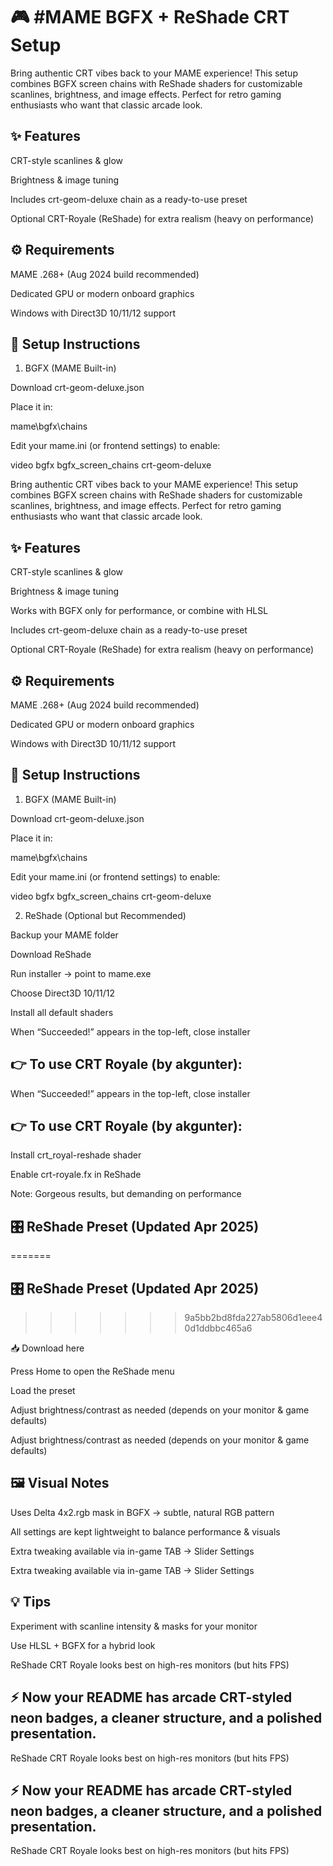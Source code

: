 # 🎮 #MAME BGFX + ReShade CRT Setup



Bring authentic CRT vibes back to your MAME experience!
This setup combines BGFX screen chains with ReShade shaders for customizable scanlines, brightness, and image effects. Perfect for retro gaming enthusiasts who want that classic arcade look.  


## ✨ Features

CRT-style scanlines & glow

Brightness & image tuning

Includes crt-geom-deluxe chain as a ready-to-use preset

Optional CRT-Royale (ReShade) for extra realism (heavy on performance)  



## ⚙️ Requirements

MAME .268+ (Aug 2024 build recommended)

Dedicated GPU or modern onboard graphics

Windows with Direct3D 10/11/12 support  


## 🔧 Setup Instructions  

1. BGFX (MAME Built-in)

Download crt-geom-deluxe.json

Place it in:

mame\bgfx\chains


Edit your mame.ini (or frontend settings) to enable:

video bgfx
bgfx_screen_chains crt-geom-deluxe  


Bring authentic CRT vibes back to your MAME experience!
This setup combines BGFX screen chains with ReShade shaders for customizable scanlines, brightness, and image effects. Perfect for retro gaming enthusiasts who want that classic arcade look.



## ✨ Features

CRT-style scanlines & glow

Brightness & image tuning

Works with BGFX only for performance, or combine with HLSL

Includes crt-geom-deluxe chain as a ready-to-use preset

Optional CRT-Royale (ReShade) for extra realism (heavy on performance)  


## ⚙️ Requirements

MAME .268+ (Aug 2024 build recommended)

Dedicated GPU or modern onboard graphics

Windows with Direct3D 10/11/12 support  


## 🔧 Setup Instructions
1. BGFX (MAME Built-in)

Download crt-geom-deluxe.json

Place it in:

mame\bgfx\chains


Edit your mame.ini (or frontend settings) to enable:

video bgfx
bgfx_screen_chains crt-geom-deluxe



2. ReShade (Optional but Recommended)

Backup your MAME folder

Download ReShade

Run installer → point to mame.exe

Choose Direct3D 10/11/12

Install all default shaders

When “Succeeded!” appears in the top-left, close installer  



## 👉 To use CRT Royale (by akgunter):  

When “Succeeded!” appears in the top-left, close installer

## 👉 To use CRT Royale (by akgunter):  

Install crt_royal-reshade shader

Enable crt-royale.fx in ReShade

Note: Gorgeous results, but demanding on performance  



## 🎛️ ReShade Preset (Updated Apr 2025)  

=======
## 🎛️ ReShade Preset (Updated Apr 2025)  
>>>>>>> 9a5bb2bd8fda227ab5806d1eee40d1ddbbc465a6

📥 Download here

Press Home to open the ReShade menu

Load the preset

Adjust brightness/contrast as needed (depends on your monitor & game defaults)  



Adjust brightness/contrast as needed (depends on your monitor & game defaults)


## 🖼️ Visual Notes

Uses Delta 4x2.rgb mask in BGFX → subtle, natural RGB pattern

All settings are kept lightweight to balance performance & visuals

Extra tweaking available via in-game TAB → Slider Settings  



Extra tweaking available via in-game TAB → Slider Settings


## 💡 Tips

Experiment with scanline intensity & masks for your monitor

Use HLSL + BGFX for a hybrid look


ReShade CRT Royale looks best on high-res monitors (but hits FPS)  


## ⚡ Now your README has arcade CRT-styled neon badges, a cleaner structure, and a polished presentation.


ReShade CRT Royale looks best on high-res monitors (but hits FPS)  


## ⚡ Now your README has arcade CRT-styled neon badges, a cleaner structure, and a polished presentation.

ReShade CRT Royale looks best on high-res monitors (but hits FPS)

